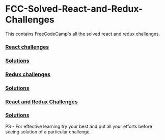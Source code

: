 # FCC-Solved-React-and-Redux-Challenges

This contains FreeCodeCamp's all the solved react and redux challenges.

### [React challenges](https://learn.freecodecamp.org/front-end-libraries/react/)
### [Solutions](https://github.com/chaitanyagiri/FCC-Solved-React-and-Redux-Challenges/tree/master/REACT)

### [Redux challenges](https://learn.freecodecamp.org/front-end-libraries/redux)
### [Solutions](https://github.com/chaitanyagiri/FCC-Solved-React-and-Redux-Challenges/tree/master/REDUX%20)

### [React and Redux Challenges](https://learn.freecodecamp.org/front-end-libraries/react-and-redux)
### [Solutions](https://github.com/chaitanyagiri/FCC-Solved-React-and-Redux-Challenges/tree/master/REACT%20AND%20REDUX)

PS - For effective learning try your best and put all your efforts before seeing solution of a particular challenge.
